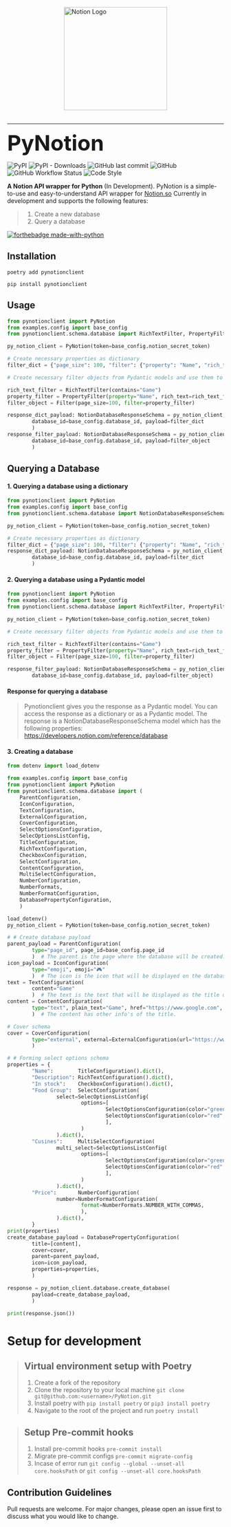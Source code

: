 <img src="assets/notion.png" alt="Notion Logo" height="240" width="240" style="display: block; margin: auto">
<br>
<hr>
<h1 style="font-size: 50px; margin: 0; padding: 0">PyNotion</h1>

![PyPI](https://img.shields.io/pypi/v/pynotionclient?color=brightgreen&logo=pypi&style=for-the-badge)
![PyPI - Downloads](https://img.shields.io/pypi/dm/pynotionclient?color=brightgreen&logo=pypi&style=for-the-badge)
![GitHub last commit](https://img.shields.io/github/last-commit/pythonhubdev/PyNotion?style=for-the-badge)
![GitHub](https://img.shields.io/github/license/pythonhubdev/PyNotion?color=brightgreen&style=for-the-badge)
![GitHub Workflow Status](https://img.shields.io/github/workflow/status/pythonhubdev/PyNotion/PyNotion%20Checks?style=for-the-badge)
![Code Style](https://img.shields.io/static/v1?label=CodeStyle&message=Black&color=%3CCOLOR%3E&style=for-the-badge)

**A Notion API wrapper for Python** (In Development). PyNotion is a simple-to-use and easy-to-understand API wrapper
for [Notion.so](https://developers.notion.com/) Currently
in development and
supports the following features:

> 1. Create a new database
>2. Query a database

[![forthebadge made-with-python](http://ForTheBadge.com/images/badges/made-with-python.svg)](https://www.python.org/)

## Installation

`poetry add pynotionclient`

`pip install pynotionclient`

## Usage

```python
from pynotionclient import PyNotion
from examples.config import base_config
from pynotionclient.schema.database import RichTextFilter, PropertyFilter, Filter, NotionDatabaseResponseSchema

py_notion_client = PyNotion(token=base_config.notion_secret_token)

# Create necessary properties as dictionary
filter_dict = {"page_size": 100, "filter": {"property": "Name", "rich_text": {"contains": "Home"}}}

# Create necessary filter objects from Pydantic models and use them to query the database.

rich_text_filter = RichTextFilter(contains="Game")
property_filter = PropertyFilter(property="Name", rich_text=rich_text_filter)
filter_object = Filter(page_size=100, filter=property_filter)

response_dict_payload: NotionDatabaseResponseSchema = py_notion_client.database.query_database(
        database_id=base_config.database_id, payload=filter_dict
        )
response_filter_payload: NotionDatabaseResponseSchema = py_notion_client.database.query_database(
        database_id=base_config.database_id, payload=filter_object
        )
```

## Querying a Database

#### 1. Querying a database using a dictionary

```python
from pynotionclient import PyNotion
from examples.config import base_config
from pynotionclient.schema.database import NotionDatabaseResponseSchema

py_notion_client = PyNotion(token=base_config.notion_secret_token)

# Create necessary properties as dictionary
filter_dict = {"page_size": 100, "filter": {"property": "Name", "rich_text": {"contains": "Home"}}}
response_dict_payload: NotionDatabaseResponseSchema = py_notion_client.database.query_database(
        database_id=base_config.database_id, payload=filter_dict
        )
```

#### 2. Querying a database using a Pydantic model

```python
from pynotionclient import PyNotion
from examples.config import base_config
from pynotionclient.schema.database import RichTextFilter, PropertyFilter, Filter, NotionDatabaseResponseSchema

py_notion_client = PyNotion(token=base_config.notion_secret_token)

# Create necessary filter objects from Pydantic models and use them to query the database.

rich_text_filter = RichTextFilter(contains="Game")
property_filter = PropertyFilter(property="Name", rich_text=rich_text_filter)
filter_object = Filter(page_size=100, filter=property_filter)

response_filter_payload: NotionDatabaseResponseSchema = py_notion_client.database.query_database(
        database_id=base_config.database_id, payload=filter_object)
```

#### Response for querying a database

> Pynotionclient gives you the response as a Pydantic model. You can access the response as a dictionary or as a
> Pydantic model. The response is a NotionDatabaseResponseSchema model which has the following
> properties: https://developers.notion.com/reference/database

#### 3. Creating a database

```python
from dotenv import load_dotenv

from examples.config import base_config
from pynotionclient import PyNotion
from pynotionclient.schema.database import (
    ParentConfiguration,
    IconConfiguration,
    TextConfiguration,
    ExternalConfiguration,
    CoverConfiguration,
    SelectOptionsConfiguration,
    SelecOptionsListConfig,
    TitleConfiguration,
    RichTextConfiguration,
    CheckboxConfiguration,
    SelectConfiguration,
    ContentConfiguration,
    MultiSelectConfiguration,
    NumberConfiguration,
    NumberFormats,
    NumberFormatConfiguration,
    DatabasePropertyConfiguration,
    )

load_dotenv()
py_notion_client = PyNotion(token=base_config.notion_secret_token)

# # Create database payload
parent_payload = ParentConfiguration(
        type="page_id", page_id=base_config.page_id
        )  # The parent is the page where the database will be created.
icon_payload = IconConfiguration(
        type="emoji", emoji="🎮"
        )  # The icon is the icon that will be displayed on the database.
text = TextConfiguration(
        content="Game"
        )  # The text is the text that will be displayed as the title of the database.
content = ContentConfiguration(
        type="text", plain_text="Game", href="https://www.google.com", text=text
        )  # The content has other info's of the title.

# Cover schema
cover = CoverConfiguration(
        type="external", external=ExternalConfiguration(url="https://www.google.com")
        )

# # Forming select options schema
properties = {
        "Name":        TitleConfiguration().dict(),
        "Description": RichTextConfiguration().dict(),
        "In stock":    CheckboxConfiguration().dict(),
        "Food Group":  SelectConfiguration(
                select=SelecOptionsListConfig(
                        options=[
                                SelectOptionsConfiguration(color="green", name="Code"),
                                SelectOptionsConfiguration(color="red", name="Game"),
                                ],
                        )
                ).dict(),
        "Cusines":     MultiSelectConfiguration(
                multi_select=SelecOptionsListConfig(
                        options=[
                                SelectOptionsConfiguration(color="green", name="Code"),
                                SelectOptionsConfiguration(color="red", name="Game"),
                                ],
                        )
                ).dict(),
        "Price":       NumberConfiguration(
                number=NumberFormatConfiguration(
                        format=NumberFormats.NUMBER_WITH_COMMAS,
                        ),
                ).dict(),
        }
print(properties)
create_database_payload = DatabasePropertyConfiguration(
        title=[content],
        cover=cover,
        parent=parent_payload,
        icon=icon_payload,
        properties=properties,
        )

response = py_notion_client.database.create_database(
        payload=create_database_payload,
        )

print(response.json())
```


# Setup for development
> ## Virtual environment setup with Poetry
> 1.  Create a fork of the repository
> 2. Clone the repository to your local machine 
`git clone git@github.com:<username>/PyNotion.git`
> 3. Install poetry with `pip install poetry` or `pip3 install poetry`
> 4. Navigate to the root of the project and run `poetry install`

> ## Setup Pre-commit hooks
> 1. Install pre-commit hooks `pre-commit install`
> 2. Migrate pre-commit configs `pre-commit migrate-config`
> 3. Incase of error run `git config --global --unset-all core.hooksPath` or `git config --unset-all core.hooksPath`

## Contribution Guidelines

Pull requests are welcome. For major changes, please open an issue first to discuss what you would like to change.

